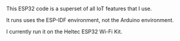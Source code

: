 This ESP32 code is a superset of all IoT features that I use.  

It runs uses the ESP-IDF environment, not the Arduino environment.
        
I currently run it on the Heltec ESP32 Wi-Fi Kit.
